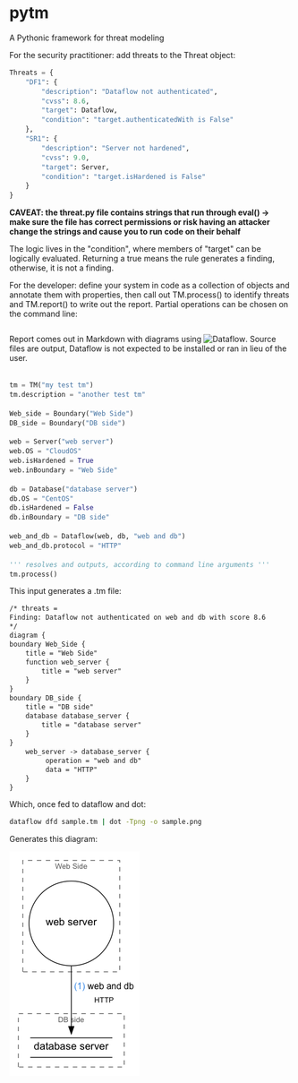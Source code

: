 # pytm

A Pythonic framework for threat modeling

For the security practitioner: add threats to the Threat object:

```python
Threats = {
    "DF1": {
        "description": "Dataflow not authenticated",
        "cvss": 8.6,
        "target": Dataflow,
        "condition": "target.authenticatedWith is False"
    },
    "SR1": {
        "description": "Server not hardened",
        "cvss": 9.0,
        "target": Server,
        "condition": "target.isHardened is False"
    }
}
```

**CAVEAT: the threat.py file contains strings that run through eval() -> make sure the file has correct permissions or risk having an attacker change the strings and cause you to run code on their behalf**

The logic lives in the "condition", where members of "target" can be logically evaluated.
Returning a true means the rule generates a finding, otherwise, it is not a finding.

For the developer: define your system in code as a collection of objects and annotate them with properties, then call out TM.process() to identify threats and TM.report() to write out the report. Partial operations can be chosen on the command line:

```text

```

Report comes out in Markdown with diagrams using ![Dataflow](https://github.com/sonyxperiadev/dataflow). Source files are output, Dataflow is not expected to be installed or ran in lieu of the user.

```python

tm = TM("my test tm")
tm.description = "another test tm"

Web_side = Boundary("Web Side")
DB_side = Boundary("DB side")

web = Server("web server")
web.OS = "CloudOS"
web.isHardened = True
web.inBoundary = "Web Side"

db = Database("database server")
db.OS = "CentOS"
db.isHardened = False
db.inBoundary = "DB side"

web_and_db = Dataflow(web, db, "web and db")
web_and_db.protocol = "HTTP"

''' resolves and outputs, according to command line arguments '''
tm.process()
```

This input generates a .tm file:

```text
/* threats =
Finding: Dataflow not authenticated on web and db with score 8.6
*/
diagram {
boundary Web_Side {
    title = "Web Side"
    function web_server {
        title = "web server"
    }
}
boundary DB_side {
    title = "DB side"
    database database_server {
        title = "database server"
    }
}
    web_server -> database_server {
         operation = "web and db"
         data = "HTTP"
    }
}
```

Which, once fed to dataflow and dot:

```bash
dataflow dfd sample.tm | dot -Tpng -o sample.png
```

Generates this diagram:

![sample.png](docs/sample.png)
